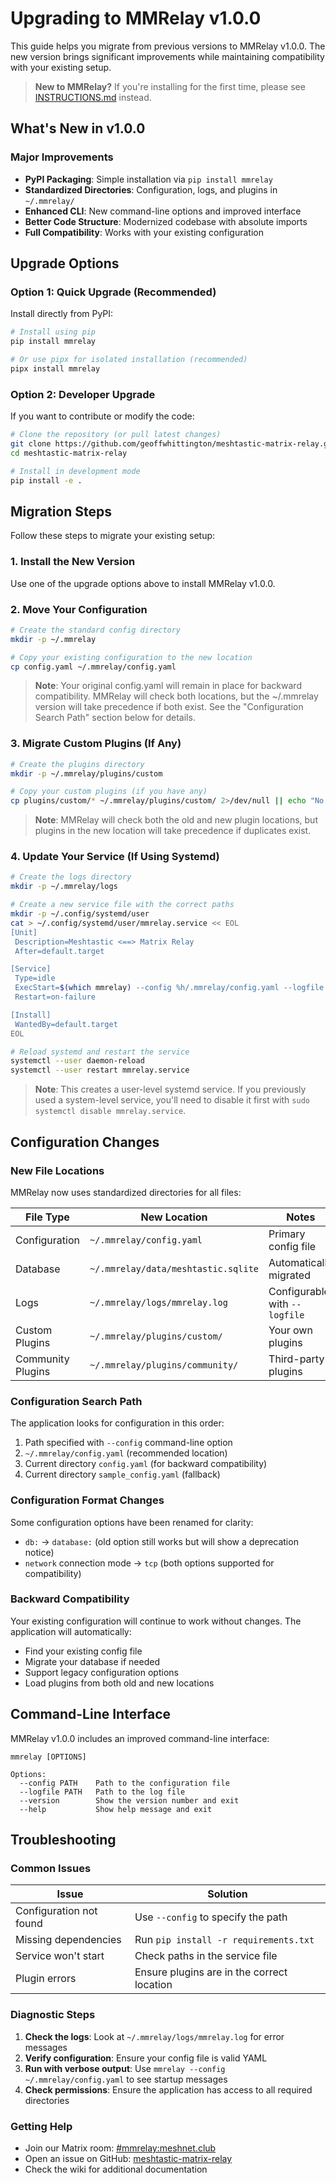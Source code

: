 # Upgrading to MMRelay v1.0.0

This guide helps you migrate from previous versions to MMRelay v1.0.0. The new version brings significant improvements while maintaining compatibility with your existing setup.

> **New to MMRelay?** If you're installing for the first time, please see [INSTRUCTIONS.md](INSTRUCTIONS.md) instead.

## What's New in v1.0.0

### Major Improvements

- **PyPI Packaging**: Simple installation via `pip install mmrelay`
- **Standardized Directories**: Configuration, logs, and plugins in `~/.mmrelay/`
- **Enhanced CLI**: New command-line options and improved interface
- **Better Code Structure**: Modernized codebase with absolute imports
- **Full Compatibility**: Works with your existing configuration

## Upgrade Options

### Option 1: Quick Upgrade (Recommended)

Install directly from PyPI:

```bash
# Install using pip
pip install mmrelay

# Or use pipx for isolated installation (recommended)
pipx install mmrelay
```

### Option 2: Developer Upgrade

If you want to contribute or modify the code:

```bash
# Clone the repository (or pull latest changes)
git clone https://github.com/geoffwhittington/meshtastic-matrix-relay.git
cd meshtastic-matrix-relay

# Install in development mode
pip install -e .
```

## Migration Steps

Follow these steps to migrate your existing setup:

### 1. Install the New Version

Use one of the upgrade options above to install MMRelay v1.0.0.

### 2. Move Your Configuration

```bash
# Create the standard config directory
mkdir -p ~/.mmrelay

# Copy your existing configuration to the new location
cp config.yaml ~/.mmrelay/config.yaml
```

> **Note**: Your original config.yaml will remain in place for backward compatibility. MMRelay will check both locations, but the ~/.mmrelay version will take precedence if both exist. See the "Configuration Search Path" section below for details.

### 3. Migrate Custom Plugins (If Any)

```bash
# Create the plugins directory
mkdir -p ~/.mmrelay/plugins/custom

# Copy your custom plugins (if you have any)
cp plugins/custom/* ~/.mmrelay/plugins/custom/ 2>/dev/null || echo "No custom plugins found to migrate"
```

> **Note**: MMRelay will check both the old and new plugin locations, but plugins in the new location will take precedence if duplicates exist.

### 4. Update Your Service (If Using Systemd)

```bash
# Create the logs directory
mkdir -p ~/.mmrelay/logs

# Create a new service file with the correct paths
mkdir -p ~/.config/systemd/user
cat > ~/.config/systemd/user/mmrelay.service << EOL
[Unit]
 Description=Meshtastic <==> Matrix Relay
 After=default.target

[Service]
 Type=idle
 ExecStart=$(which mmrelay) --config %h/.mmrelay/config.yaml --logfile %h/.mmrelay/logs/mmrelay.log
 Restart=on-failure

[Install]
 WantedBy=default.target
EOL

# Reload systemd and restart the service
systemctl --user daemon-reload
systemctl --user restart mmrelay.service
```

> **Note**: This creates a user-level systemd service. If you previously used a system-level service, you'll need to disable it first with `sudo systemctl disable mmrelay.service`.

## Configuration Changes

### New File Locations

MMRelay now uses standardized directories for all files:

| File Type | New Location | Notes |
|-----------|--------------|-------|
| Configuration | `~/.mmrelay/config.yaml` | Primary config file |
| Database | `~/.mmrelay/data/meshtastic.sqlite` | Automatically migrated |
| Logs | `~/.mmrelay/logs/mmrelay.log` | Configurable with `--logfile` |
| Custom Plugins | `~/.mmrelay/plugins/custom/` | Your own plugins |
| Community Plugins | `~/.mmrelay/plugins/community/` | Third-party plugins |

### Configuration Search Path

The application looks for configuration in this order:

1. Path specified with `--config` command-line option
2. `~/.mmrelay/config.yaml` (recommended location)
3. Current directory `config.yaml` (for backward compatibility)
4. Current directory `sample_config.yaml` (fallback)

### Configuration Format Changes

Some configuration options have been renamed for clarity:

- `db:` → `database:` (old option still works but will show a deprecation notice)
- `network` connection mode → `tcp` (both options supported for compatibility)

### Backward Compatibility

Your existing configuration will continue to work without changes. The application will automatically:

- Find your existing config file
- Migrate your database if needed
- Support legacy configuration options
- Load plugins from both old and new locations

## Command-Line Interface

MMRelay v1.0.0 includes an improved command-line interface:

```
mmrelay [OPTIONS]

Options:
  --config PATH    Path to the configuration file
  --logfile PATH   Path to the log file
  --version        Show the version number and exit
  --help           Show help message and exit
```

## Troubleshooting

### Common Issues

| Issue | Solution |
|-------|----------|
| Configuration not found | Use `--config` to specify the path |
| Missing dependencies | Run `pip install -r requirements.txt` |
| Service won't start | Check paths in the service file |
| Plugin errors | Ensure plugins are in the correct location |

### Diagnostic Steps

1. **Check the logs**: Look at `~/.mmrelay/logs/mmrelay.log` for error messages
2. **Verify configuration**: Ensure your config file is valid YAML
3. **Run with verbose output**: Use `mmrelay --config ~/.mmrelay/config.yaml` to see startup messages
4. **Check permissions**: Ensure the application has access to all required directories

### Getting Help

- Join our Matrix room: [#mmrelay:meshnet.club](https://matrix.to/#/#mmrelay:meshnet.club)
- Open an issue on GitHub: [meshtastic-matrix-relay](https://github.com/geoffwhittington/meshtastic-matrix-relay/issues)
- Check the wiki for additional documentation
